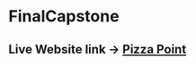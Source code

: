 # FinalCapstone


<h2>Live Website link -> <a href="https://pizza-point-me.herokuapp.com"><strong>Pizza Point</strong></a></h2>
